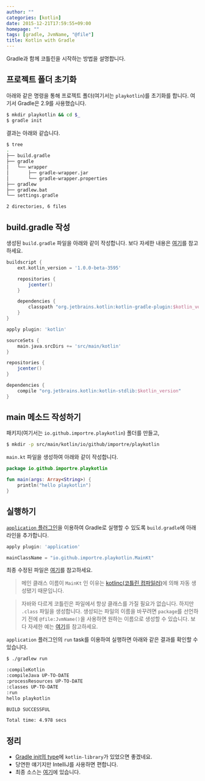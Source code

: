 ```yaml
---
author: ""
categories: [kotlin]
date: 2015-12-21T17:59:55+09:00
homepage: ""
tags: [gradle, JvmName, "@file"]
title: Kotlin with Gradle
---
```


Gradle과 함께 코틀린을 시작하는 방법을 설명합니다.

## 프로젝트 폴더 초기화

아래와 같은 명령을 통해 프로젝트 폴더(여기서는 `playkotlin`)를 초기화를 합니다.
여기서 Gradle은 2.9를 사용했습니다.

```sh
$ mkdir playkotlin && cd $_
$ gradle init
```

결과는 아래와 같습니다.

```sh
$ tree
.
├── build.gradle
├── gradle
│   └── wrapper
│       ├── gradle-wrapper.jar
│       └── gradle-wrapper.properties
├── gradlew
├── gradlew.bat
└── settings.gradle

2 directories, 6 files
```

## build.gradle 작성

생성된 `build.gradle` 파일을 아래와 같이 작성합니다. 보다 자세한 내용은 [여기][using-gradle]를 참고하세요.

```gradle
buildscript {
    ext.kotlin_version = '1.0.0-beta-3595'

    repositories {
        jcenter()
    }

    dependencies {
        classpath "org.jetbrains.kotlin:kotlin-gradle-plugin:$kotlin_version"
    }
}

apply plugin: 'kotlin'

sourceSets {
    main.java.srcDirs += 'src/main/kotlin'
}

repositories {
    jcenter()
}

dependencies {
    compile "org.jetbrains.kotlin:kotlin-stdlib:$kotlin_version"
}
```


## main 메소드 작성하기

패키지(여기서는 `io.github.importre.playkotlin`) 폴더를 만들고,

```sh
$ mkdir -p src/main/kotlin/io/github/importre/playkotlin
```

`main.kt` 파일을 생성하여 아래와 같이 작성합니다.

```kotlin
package io.github.importre.playkotlin

fun main(args: Array<String>) {
    println("hello playkotlin")
}
```


## 실행하기

[`application` 플러그인][application-plugin]을 이용하여
Gradle로 실행할 수 있도록 `build.gradle`에 아래 라인을 추가합니다.


```gradle
apply plugin: 'application'

mainClassName = "io.github.importre.playkotlin.MainKt"
```

최종 수정된 파일은 [여기][build.gradle]를 참고하세요.

> 메인 클래스 이름이 `MainKt` 인 이유는 [kotlinc(코틀린 컴파일러)][kotlinc]에 의해 자동 생성됐기 때문입니다.

> 자바와 다르게 코틀린은 파일에서 항상 클래스를 가질 필요가 없습니다.
> 하지만 `.class` 파일을 생성합니다. 생성되는 파일의 이름을 바꾸려면 `package`를 선언하기 전에
> `@file:JvmName()`을 사용하면 원하는 이름으로 생성할 수 있습니다.
> 보다 자세한 예는 [여기][calling-kt-from-java]를 참고하세요.

`application` 플러그인의 `run` task를 이용하여 실행하면 아래와 같은 결과를 확인할 수 있습니다.

```sh
$ ./gradlew run

:compileKotlin
:compileJava UP-TO-DATE
:processResources UP-TO-DATE
:classes UP-TO-DATE
:run
hello playkotlin

BUILD SUCCESSFUL

Total time: 4.978 secs
```


## 정리

- [Gradle init의 type][gradle-init]에 `kotlin-library`가 있었으면 좋겠네요.
- 당연한 얘기지만 IntelliJ를 사용하면 편합니다.
- 최종 소스는 [여기][playkotlin]에 있습니다.



[using-gradle]: https://goo.gl/L0iVVX
[application-plugin]: https://goo.gl/00pKf3
[build.gradle]: https://goo.gl/Ed6Vy5
[calling-kt-from-java]: https://goo.gl/BVa2CR
[kotlinc]: https://goo.gl/XkRvXS
[gradle-init]: https://goo.gl/MEsvt5
[playkotlin]: https://goo.gl/KIupk2
